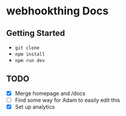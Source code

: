 # webhookthing Docs

## Getting Started

- `git clone`
- `npm install`
- `npm run dev`

## TODO

- [x] Merge homepage and /docs
- [ ] Find some way for Adam to easily edit this
- [x] Set up analytics

